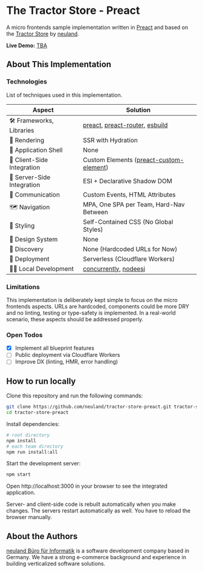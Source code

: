 # The Tractor Store - Preact

A micro frontends sample implementation written in [Preact](https://preactjs.com/) and based on the [Tractor Store](https://github.com/neuland/tractor-store-blueprint) by [neuland](https://neuland-bfi.de/).

**Live Demo:** [TBA](#)

## About This Implementation

### Technologies

List of techniques used in this implementation.

| Aspect                     | Solution                                  |
| -------------------------- | ----------------------------------------- |
| 🛠️ Frameworks, Libraries   | [preact], [preact-router], [esbuild]      |
| 📝 Rendering               | SSR with Hydration                        |
| 🐚 Application Shell       | None                                      |
| 🧩 Client-Side Integration | Custom Elements ([preact-custom-element]) |
| 🧩 Server-Side Integration | ESI + Declarative Shadow DOM              |
| 📣 Communication           | Custom Events, HTML Attributes            |
| 🗺️ Navigation              | MPA, One SPA per Team, Hard-Nav Between   |
| 🎨 Styling                 | Self-Contained CSS (No Global Styles)     |
| 🍱 Design System           | None                                      |
| 🔮 Discovery               | None (Hardcoded URLs for Now)             |
| 🚚 Deployment              | Serverless (Cloudflare Workers)           |
| 👩‍💻 Local Development       | [concurrently], [nodeesi]                 |

[preact]: https://preactjs.com/
[preact-router]: https://github.com/preactjs/preact-router
[esbuild]: https://esbuild.github.io/
[preact-custom-element]: https://github.com/preactjs/preact-custom-element
[concurrently]: https://github.com/open-cli-tools/concurrently
[nodeesi]: https://github.com/Schibsted-Tech-Polska/nodesi

### Limitations

This implementation is deliberately kept simple to focus on the micro frontends aspects. URLs are hardcoded, components could be more DRY and no linting, testing or type-safety is implemented. In a real-world scenario, these aspects should be addressed properly.

### Open Todos

- [x] Implement all blueprint features
- [ ] Public deployment via Cloudflare Workers
- [ ] Improve DX (linting, HMR, error handling)

## How to run locally

Clone this repository and run the following commands:

```bash
git clone https://github.com/neuland/tractor-store-preact.git tractor-store-preact
cd tractor-store-preact
```

Install dependencies:

```bash
# root directory
npm install
# each team directory
npm run install:all
```

Start the development server:

```bash
npm start
```

Open http://localhost:3000 in your browser to see the integrated application.

Server- and client-side code is rebuilt automatically when you make changes. The servers restart automatically as well. You have to reload the browser manually.

## About the Authors

[neuland Büro für Informatik](https://neuland-bfi.de/) is a software development company based in Germany. We have a strong e-commerce background and experience in building verticalized software solutions.
